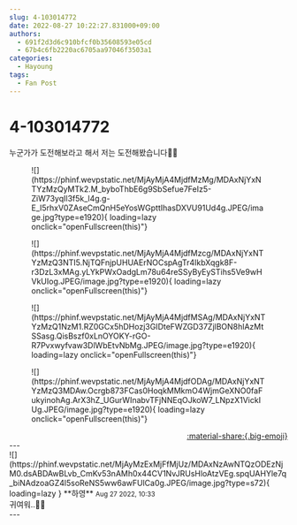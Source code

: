 ```yaml
---
slug: 4-103014772
date: 2022-08-27 10:22:27.831000+09:00
authors:
  - 691f2d3d6c910bfcf0b35608593e05cd
  - 67b4c6fb2220ac6705aa97046f3503a1
categories:
  - Hayoung
tags:
  - Fan Post
---
```


# 4-103014772

<div class="post-container" markdown="1">
<div class="content-container md-sidebar__scrollwrap" markdown="1">

누군가가 도전해보라고 해서 저는 도전해봤습니다👍🏻
<figure markdown="1">
![](https://phinf.wevpstatic.net/MjAyMjA4MjdfMzMg/MDAxNjYxNTYzMzQyMTk2.M_byboThbE6g9SbSefue7FeIz5-ZiW73yqIl3f5k_l4g.g-E_I5rhxV0ZAseCmQnH5eYosWGpttIhasDXVU91Ud4g.JPEG/image.jpg?type=e1920){ loading=lazy onclick="openFullscreen(this)"}
</figure>

<figure markdown="1">
![](https://phinf.wevpstatic.net/MjAyMjA4MjdfMzcg/MDAxNjYxNTYzMzQ3NTI5.NjTQFnjpUHUAErNOCspAgTr4IkbXqgk8F-r3DzL3xMAg.yLYkPWxOadgLm78u64reSSyByEySTihs5Ve9wHVkUIog.JPEG/image.jpg?type=e1920){ loading=lazy onclick="openFullscreen(this)"}
</figure>

<figure markdown="1">
![](https://phinf.wevpstatic.net/MjAyMjA4MjdfMSAg/MDAxNjYxNTYzMzQ1NzM1.RZ0GCx5hDHozj3GIDteFWZGD37ZjlBON8hlAzMtSSasg.QisBszf0xLnOYOKY-rGO-R7Pvxwyfvaw3DlWbEtvNbMg.JPEG/image.jpg?type=e1920){ loading=lazy onclick="openFullscreen(this)"}
</figure>

<figure markdown="1">
![](https://phinf.wevpstatic.net/MjAyMjA4MjdfODAg/MDAxNjYxNTYzMzQ3MDAw.Ocrgb873FCas0HoqkMMkmO4WjmGeXNO0faFukyinohAg.ArX3hZ_UGurWInabvTFjNNEqOJkoW7_LNpzX1VickIUg.JPEG/image.jpg?type=e1920){ loading=lazy onclick="openFullscreen(this)"}
</figure>


</div>
</div>

<div style="text-align: right;" markdown="1">
<a href="https://weverse.io/fromis9/fanpost/4-103014772" style="text-align: right;">:material-share:{.big-emoji}</a>
</div>
---

<div class="comments-container md-sidebar__scrollwrap" markdown="1">
<div class="comment" markdown="1">
<div class='id-container' markdown="1">
![](https://phinf.wevpstatic.net/MjAyMzExMjFfMjUz/MDAxNzAwNTQzODEzNjM0.dsABDAwBLvb_CmKv53nAMh0x44CV1NvJRUsHloAtzVEg.spqUAHYle7q_biNAdzoaGZ4l5soReNS5ww6awFUlCa0g.JPEG/image.jpg?type=s72){ loading=lazy }
**<span class="artist">하영</span>** <small>Aug 27 2022, 10:33</small><br>
</div>
<div class='comment-body' markdown="1">
귀여워..🫢🥹
</div>
</div>
</div>
---
